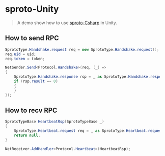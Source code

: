 sproto-Unity
============

> A demo show how to use [sproto-Csharp](https://github.com/lvzixun/sproto-Csharp) in Unity.

How to send RPC
---------------

```csharp
SprotoType.Handshake.request req = new SprotoType.Handshake.request();
req.uid = uid;
req.token = token;

NetSender.Send<Protocol.Handshake>(req, (_) =>
{
	SprotoType.Handshake.response rsp = _ as SprotoType.Handshake.response;
	if (rsp.result == 0)
	{
	}
});
```

How to recv RPC
---------------

```csharp
SprotoTypeBase HeartbeatRsp(SprotoTypeBase _)
{
    SprotoType.Heartbeat.request req = _ as SprotoType.Heartbeat.request;
    return null;
}

NetReceiver.AddHandler<Protocol.Heartbeat>(HeartbeatRsp);
```
